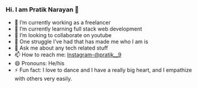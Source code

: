 ### Hi. I am Pratik Narayan 👋

- 🔭 I’m currently working as a freelancer
- 🌱 I’m currently learning full stack web development
- 👯 I’m looking to collaborate on youtube
- 🤔 One struggle I’ve had that has made me who I am is 
- 💬 Ask me about any tech related stuff
- 📫 How to reach me: [Instagram-@pratik__9](https://www.instagram.com/pratik__9/)
- 😄 Pronouns: He/his
- ⚡ Fun fact: I love to dance and I have a really big heart, and I empathize with others very easily.

